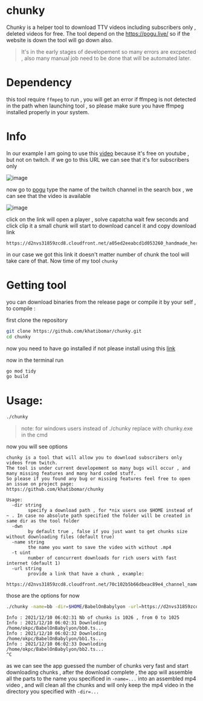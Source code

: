 # chunky
Chunky is a helper tool to download TTV videos including subscribers only , deleted videos for free.
The tool depend on the https://pogu.live/ so if the website is down the tool will go down also.
> It's in the early stages of developement so many errors are excpected , also many manual job need to be done that will be automated later.

# Dependency
this tool require `ffmpeg` to run , you will get an error if ffmpeg is not detected in the path when launching tool , so please make sure you have ffmpeg installed properly in your system.

# Info
In our example I am going to use this [video](https://www.twitch.tv/videos/1199813680) because it's free on youtube , but not on twitch.
if we go to this URL we can see that it's for subscribers only

![image](https://user-images.githubusercontent.com/35725554/145275174-684dc376-06dc-4108-af56-9525849610aa.png)

now go to [pogu](https://pogu.live/) type the name of the twitch channel in the search box , we can see that the video is available

![image](https://user-images.githubusercontent.com/35725554/145275418-fb902c6f-c3f6-4215-b371-ea617176260e.png)

click on the link will open a player , solve capatcha wait few seconds and click clip it a small chunk will start to download cancel it and copy download link

```
https://d2nvs31859zcd8.cloudfront.net/a05ed2eeabcd1d053260_handmade_hero_40195752827_1636398126/chunked/0.ts
```

in our case we got this link it doesn't matter number of chunk the tool will take care of that. Now time of my tool `chunky`

# Getting tool

you can download binaries from the release page or compile it by your self , to compile : 

first clone the repository
```bash
git clone https://github.com/khatibomar/chunky.git
cd chunky
```

now you need to have go installed if not please install using this [link](https://go.dev/dl/)

now in the terminal run

```bash
go mod tidy
go build
```

# Usage:

```bash
./chunky
```
> note: for windows users instead of ./chunky replace with chunky.exe in the cmd

now you will see options
```
chunky is a tool that will allow you to download subscribers only videos from twitch.
The tool is under current developement so many bugs will occur , and many missing features and many hard coded stuff.
So please if you found any bug or missing features feel free to open an issue on project page:
https://github.com/khatibomar/chunky

Usage:
  -dir string
        specify a download path , for *nix users use $HOME instead of ~ . In case no absolute path specified the folder will be created in same dir as the tool folder
  -dwn
        by default true , false if you just want to get chunks size without downloading files (default true)
  -name string
        the name you want to save the video with without .mp4
  -t uint
        number of concurrent downloads for rich users with fast internet (default 1)
  -url string
        provide a link that have a chunk , example:
        https://d2nvs31859zcd8.cloudfront.net/70c102b5b66dbeac89e4_channel_name_blaabllablablabl/chunked/X.ts
```

those are the options for now

```bash
./chunky -name=bb -dir=$HOME/BabelOnBabylyon -url=https://d2nvs31859zcd8.cloudfront.net/a05ed2eeabcd1d053260_handmade_hero_40195752827_1636398126/chunked/0.ts 
```

```
Info : 2021/12/10 06:02:31 Nb of chunks is 1026 , from 0 to 1025
Info : 2021/12/10 06:02:31 Downloding /home/okpc/BabelOnBabylyon/bb0.ts...
Info : 2021/12/10 06:02:32 Downloding /home/okpc/BabelOnBabylyon/bb1.ts...
Info : 2021/12/10 06:02:33 Downloding /home/okpc/BabelOnBabylyon/bb2.ts...
^C
```
as we can see the app guessed the number of chunks very fast and start downloading chunks , after the download complete , the app will assemble all the parts to the name you specificed in `-name=...` into an assembled mp4 video , and will clean all the chunks and will only keep the mp4 video in the directory you specified with `-dir=...`
